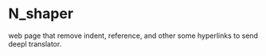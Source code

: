# N_shaper
web page that remove indent, reference, and other some hyperlinks to send deepl translator.
